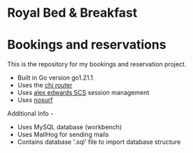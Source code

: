 # Royal Bed & Breakfast
# Bookings and reservations

This is the repository for my bookings and reservation project.

- Built in Go version go1.21.1
- Uses the [chi router](https://github.com/go-chi/chi)
- Uses [alex edwards SCS](https://github.com/alexedwards/scs/v2) session management
- Uses [nosurf](https://github.com/justinas/nosurf)

Additional Info -
- Uses MySQL database (workbench)
- Uses MailHog for sending mails
- Contains database '.sql' file to import database structure